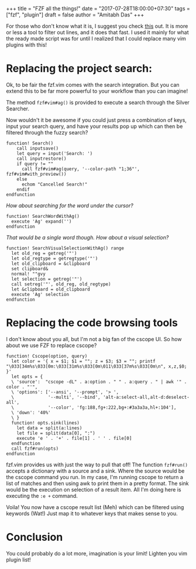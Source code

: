 +++
title = "FZF all the things!"
date = "2017-07-28T18:00:00+07:30"
tags = ["fzf", "plugin"]
draft = false
author = "Amitabh Das"
+++

For those who don't know what it is, I suggest you check [this](https://github.com/junegunn/fzf.vim) out.
It is more or less a tool to filter out lines, and it does that fast. I used it mainly for what the ready made script was for until I realized that I could replace many vim plugins with this!

# Replacing the project search:

Ok, to be fair the fzf.vim comes with the search integration. But you can extend this to be far more powerful to your workflow than you can imagine!

The method `fzf#vim#ag()` is provided to execute a search through the Silver Searcher.

Now wouldn't it be awesome if you could just press a combination of keys, input your search query, and have your results pop up which can then be filtered through the fuzzy search?

```viml
function! Search()
    call inputsave()
    let query = input('Search: ')
    call inputrestore()
    if query != ""
      call fzf#vim#ag(query, '--color-path "1;36"', fzf#vim#with_preview())
    else
      echom "Cancelled Search!"
    endif
endfunction
```

_How about searching for the word under the cursor?_

```viml
function! SearchWordWithAg()
  execute 'Ag' expand('')
endfunction
```

_That would be a single word though. How about a visual selection?_

```viml
function! SearchVisualSelectionWithAg() range
  let old_reg = getreg('"')
  let old_regtype = getregtype('"')
  let old_clipboard = &clipboard
  set clipboard&
  normal! ""gvy
  let selection = getreg('"')
  call setreg('"', old_reg, old_regtype)
  let &clipboard = old_clipboard
  execute 'Ag' selection
endfunction
```

# Replacing the code browsing tools

I don't know about you all, but I'm not a big fan of the cscope UI. So how about we use FZF to replace cscope?

```viml
function! Cscope(option, query)
  let color = '{ x = $1; $1 = ""; z = $3; $3 = ""; printf "\033[34m%s\033[0m:\033[31m%s\033[0m\011\033[37m%s\033[0m\n", x,z,$0; }'
  let opts = {
  \ 'source':  "cscope -dL" . a:option . " " . a:query . " | awk '" . color . "'",
  \ 'options': ['--ansi', '--prompt', '> ',
  \             '--multi', '--bind', 'alt-a:select-all,alt-d:deselect-all',
  \             '--color', 'fg:188,fg+:222,bg+:#3a3a3a,hl+:104'],
  \ 'down': '40%'
  \ }
  function! opts.sink(lines) 
    let data = split(a:lines)
    let file = split(data[0], ":")
    execute 'e ' . '+' . file[1] . ' ' . file[0]
  endfunction
  call fzf#run(opts)
endfunction
```

fzf.vim provides us with just the way to pull that off! The function `fzf#run()` accepts a dictionary with a source and a sink. Where the source would be the cscope command you run. In my case, I'm running cscope to return a list of matches and then using awk to print them in a pretty format. The sink would be the execution on selection of a result item.
All I'm doing here is executing the `:e +` command.

Voila! You now have a cscope result list (Meh) which can be filtered using keywords (Wat!) Just map it to whatever keys that makes sense to you.

# Conclusion

You could probably do a lot more, imagination is your limit! Lighten you vim plugin list!
